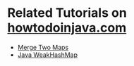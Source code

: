 # Related Tutorials on [howtodoinjava.com](https://howtodoinjava.com/)

* [Merge Two Maps](https://howtodoinjava.com/java/collections/hashmap/merge-two-hashmaps/)
* [Java WeakHashMap](https://howtodoinjava.com/java/collections/java-weakhashmap/)